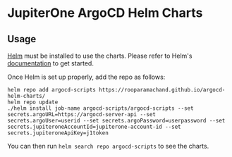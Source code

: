 # JupiterOne ArgoCD Helm Charts

## Usage

[Helm](https://helm.sh) must be installed to use the charts.
Please refer to Helm's [documentation](https://helm.sh/docs/) to get started.

Once Helm is set up properly, add the repo as follows:

```console
helm repo add argocd-scripts https://rooparamachand.github.io/argocd-helm-charts/
helm repo update
./helm install job-name argocd-scripts/argocd-scripts --set secrets.argoURL=https://argocd-server-api --set secrets.argoUser=userid --set secrets.argoPassword=userpassword --set secrets.jupiteroneAccountId=jupiterone-account-id --set secrets.jupiteroneApiKey=j1token
```
You can then run `helm search repo argocd-scripts` to see the charts.

